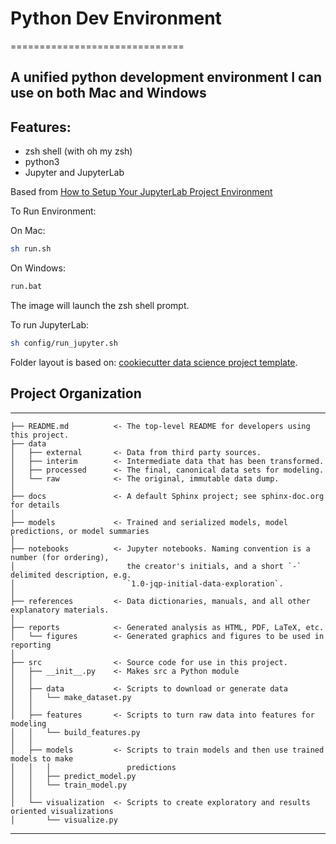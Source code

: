 # Python Dev Environment

==============================

## A unified python development environment I can use on both Mac and Windows

## Features:

- zsh shell (with oh my zsh)
- python3
- Jupyter and JupyterLab


Based from [How to Setup Your JupyterLab Project Environment](https://towardsdatascience.com/how-to-setup-your-jupyterlab-project-environment-74909dade29b)

To Run Environment:

On Mac:

```bash
sh run.sh
```

On Windows:

```cmd
run.bat
```

The image will launch the zsh shell prompt.

To run JupyterLab:

```bash
sh config/run_jupyter.sh
```


Folder layout is based on:
[cookiecutter data science project template](https://drivendata.github.io/cookiecutter-data-science/).

## Project Organization

---

    ├── README.md          <- The top-level README for developers using this project.
    ├── data
    │   ├── external       <- Data from third party sources.
    │   ├── interim        <- Intermediate data that has been transformed.
    │   ├── processed      <- The final, canonical data sets for modeling.
    │   └── raw            <- The original, immutable data dump.
    │
    ├── docs               <- A default Sphinx project; see sphinx-doc.org for details
    │
    ├── models             <- Trained and serialized models, model predictions, or model summaries
    │
    ├── notebooks          <- Jupyter notebooks. Naming convention is a number (for ordering),
    │                         the creator's initials, and a short `-` delimited description, e.g.
    │                         `1.0-jqp-initial-data-exploration`.
    │
    ├── references         <- Data dictionaries, manuals, and all other explanatory materials.
    │
    ├── reports            <- Generated analysis as HTML, PDF, LaTeX, etc.
    │   └── figures        <- Generated graphics and figures to be used in reporting
    │
    ├── src                <- Source code for use in this project.
    │   ├── __init__.py    <- Makes src a Python module
    │   │
    │   ├── data           <- Scripts to download or generate data
    │   │   └── make_dataset.py
    │   │
    │   ├── features       <- Scripts to turn raw data into features for modeling
    │   │   └── build_features.py
    │   │
    │   ├── models         <- Scripts to train models and then use trained models to make
    │   │   │                 predictions
    │   │   ├── predict_model.py
    │   │   └── train_model.py
    │   │
    │   └── visualization  <- Scripts to create exploratory and results oriented visualizations
    │       └── visualize.py

---
